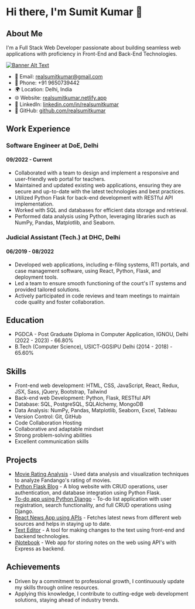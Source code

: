 # Hi there, I'm Sumit Kumar 👋

## About Me
I'm a Full Stack Web Developer passionate about building seamless web applications with proficiency in Front-End and Back-End Technologies.

[![Banner Alt Text](https://images.pexels.com/photos/270404/pexels-photo-270404.jpeg?auto=compress&cs=tinysrgb&w=1260&h=750&dpr=1)](https://www.example.com/landing-page)



- 📧 Email: realsumitkumar@gmail.com
- 📱 Phone: +91 9650739442
- 🌍 Location: Delhi, India
- 🌐 Website: [realsumitkumar.netlify.app](https://realsumitkumar.netlify.app/)
- 💼 LinkedIn: [linkedin.com/in/realsumitkumar](https://linkedin.com/in/realsumitkumar)
- 📂 GitHub: [github.com/realsumitkumar](https://github.com/realsumitkumar)

## Work Experience
### Software Engineer at DoE, Delhi
#### 09/2022 - Current
- Collaborated with a team to design and implement a responsive and user-friendly web portal for teachers.
- Maintained and updated existing web applications, ensuring they are secure and up-to-date with the latest technologies and best practices.
- Utilized Python Flask for back-end development with RESTful API implementation.
- Worked with SQL and databases for efficient data storage and retrieval.
- Performed data analysis using Python, leveraging libraries such as NumPy, Pandas, Matplotlib, and Seaborn.

### Judicial Assistant (Tech.) at DHC, Delhi
#### 06/2019 - 08/2022
- Developed web applications, including e-filing systems, RTI portals, and case management software, using React, Python, Flask, and deployment tools.
- Led a team to ensure smooth functioning of the court's IT systems and provided tailored solutions.
- Actively participated in code reviews and team meetings to maintain code quality and foster collaboration.

## Education
- PGDCA - Post Graduate Diploma in Computer Application, IGNOU, Delhi (2022 - 2023) - 66.80%
- B.Tech (Computer Science), USICT-GGSIPU Delhi (2014 - 2018) - 65.60%

## Skills
- Front-end web development: HTML, CSS, JavaScript, React, Redux, JSX, Sass, jQuery, Bootstrap, Tailwind
- Back-end web Development: Python, Flask, RESTful API
- Database: SQL, PostgreSQL, SQLAlchemy, MongoDB
- Data Analysis: NumPy, Pandas, Matplotlib, Seaborn, Excel, Tableau
- Version Control: Git, GitHub
- Code Collaboration Hosting
- Collaborative and adaptable mindset
- Strong problem-solving abilities
- Excellent communication skills

## Projects
- [Movie Rating Analysis](link-to-repo) - Used data analysis and visualization techniques to analyze Fandango's rating of movies.
- [Python Flask Blog](link-to-repo) - A blog website with CRUD operations, user authentication, and database integration using Python Flask.
- [To-do app using Python Django](link-to-repo) - To-do list application with user registration, search functionality, and full CRUD operations using Django.
- [React News App using APIs](link-to-repo) - Fetches latest news from different web sources and helps in staying up to date.
- [Text Editor](link-to-repo) - A tool for making changes to the text using front-end and backend technologies.
- [iNotebook](link-to-repo) - Web app for storing notes on the web using API's with Express as backend.

## Achievements
- Driven by a commitment to professional growth, I continuously update my skills through online resources.
- Applying this knowledge, I contribute to cutting-edge web development solutions, staying ahead of industry trends.

<!-- You can add your own images, GIFs, and banners here -->
